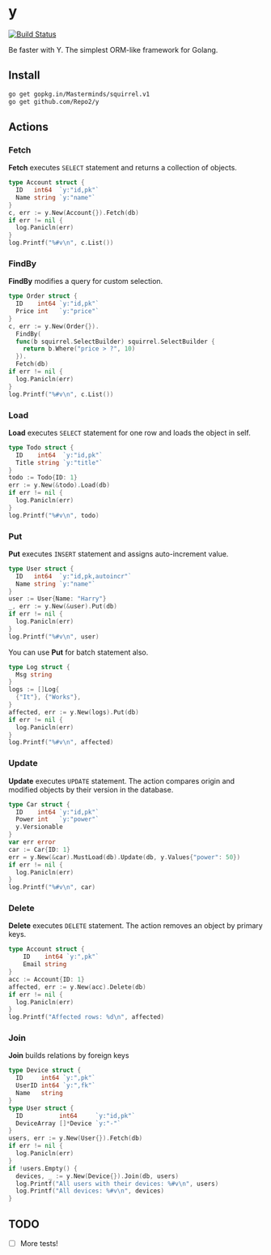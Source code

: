 # y

[![Build Status](https://travis-ci.org/mkabischev/y.svg?branch=master)](https://travis-ci.org/Repo2/y)

Be faster with Y. The simplest ORM-like framework for Golang.

## Install

```bash
go get gopkg.in/Masterminds/squirrel.v1
go get github.com/Repo2/y
```

## Actions

### Fetch
**Fetch** executes ```SELECT``` statement and returns a collection of objects.
```go
type Account struct {
  ID   int64  `y:"id,pk"`
  Name string `y:"name"`
}
c, err := y.New(Account{}).Fetch(db)
if err != nil {
  log.Panicln(err)
}
log.Printf("%#v\n", c.List())
```

### FindBy
**FindBy** modifies a query for custom selection.
```go
type Order struct {
  ID    int64 `y:"id,pk"`
  Price int   `y:"price"`
}
c, err := y.New(Order{}).
  FindBy(
  func(b squirrel.SelectBuilder) squirrel.SelectBuilder {
    return b.Where("price > ?", 10)
  }).
  Fetch(db)
if err != nil {
  log.Panicln(err)
}
log.Printf("%#v\n", c.List())
```

### Load
**Load** executes ```SELECT``` statement for one row and loads the object in self.
```go
type Todo struct {
  ID    int64  `y:"id,pk"`
  Title string `y:"title"`
}
todo := Todo{ID: 1}
err := y.New(&todo).Load(db)
if err != nil {
  log.Panicln(err)
}
log.Printf("%#v\n", todo)
```

### Put
**Put** executes ```INSERT``` statement and assigns auto-increment value.
```go
type User struct {
  ID   int64  `y:"id,pk,autoincr"`
  Name string `y:"name"`
}
user := User{Name: "Harry"}
_, err := y.New(&user).Put(db)
if err != nil {
  log.Panicln(err)
}
log.Printf("%#v\n", user)
```
You can use **Put** for batch statement also.
```go
type Log struct {
  Msg string
}
logs := []Log{
  {"It"}, {"Works"},
}
affected, err := y.New(logs).Put(db)
if err != nil {
  log.Panicln(err)
}
log.Printf("%#v\n", affected)
```

### Update
**Update** executes ```UPDATE``` statement. The action compares origin and modified objects by their version in the database.
```go
type Car struct {
  ID    int64 `y:"id,pk"`
  Power int   `y:"power"`
  y.Versionable
}
var err error
car := Car{ID: 1}
err = y.New(&car).MustLoad(db).Update(db, y.Values{"power": 50})
if err != nil {
  log.Panicln(err)
}
log.Printf("%#v\n", car)
```  

### Delete
**Delete** executes ```DELETE``` statement. The action removes an object by primary keys.
```go
type Account struct {
	ID    int64 `y:",pk"`
	Email string
}
acc := Account{ID: 1}
affected, err := y.New(acc).Delete(db)
if err != nil {
  log.Panicln(err)
}
log.Printf("Affected rows: %d\n", affected)
```

### Join
**Join** builds relations by foreign keys
```go
type Device struct {
  ID     int64 `y:",pk"`
  UserID int64 `y:",fk"`
  Name   string
}
type User struct {
  ID          int64     `y:"id,pk"`
  DeviceArray []*Device `y:"-"`
}
users, err := y.New(User{}).Fetch(db)
if err != nil {
  log.Panicln(err)
}
if !users.Empty() {
  devices, _ := y.New(Device{}).Join(db, users)
  log.Printf("All users with their devices: %#v\n", users)
  log.Printf("All devices: %#v\n", devices)
}
```

## TODO
- [ ] More tests!

